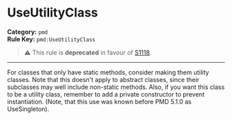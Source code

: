 # UseUtilityClass
**Category:** `pmd`<br/>
**Rule Key:** `pmd:UseUtilityClass`<br/>
> :warning: This rule is **deprecated** in favour of [S1118](https://rules.sonarsource.com/java/RSPEC-1118).

-----

For classes that only have static methods, consider making them utility classes.
Note that this doesn't apply to abstract classes, since their subclasses may well include non-static methods.
Also, if you want this class to be a utility class, remember to add a private constructor to prevent instantiation.
(Note, that this use was known before PMD 5.1.0 as UseSingleton).
